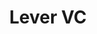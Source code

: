 ---
layout: firm_page
title: "Lever VC"
id: "levervc.com"
permalink: "/levervclevervc.com/"
website: "https://www.levervc.com/"
offices: "New York City (United States), San Francisco Bay Area (United States), Boston (United States), Hong Kong (Hong Kong)"
investment_stages: "Seed, Series A"
portfolio_companies: "NuCicer, HerdDogg, Birdman, Boston Bioprocess, A Dozen Cousins, Avant, The Better Meat Co, Blackbird Foods, Bluu Biosciences, Bond Pet Foods, CellX, Good Planet Foods, The Good Spoon, Grounded, Heura, Marvelous Foods, MFL, Melt&Marble, Mission Barns, Mooji Meats, Mozza, The New, No Cow, NoMoo, Nude., THIS, Tiba Tempeh, TurtleTree, Welldone"
portfolio_link: "https://www.levervc.com/portfolio/"
investment_markets: "novel food ingredients, seed genetics and crop tech, animal ag and aquaculture technology, plant-based and better-for-you packaged foods and meals, alternative proteins, pet food, supplements, machinery, technology, and service providers"
founded_year: "2018"
description: "Lever VC is a venture capital firm investing in the future of food and agriculture. They back entrepreneurs creating innovative solutions within the food and agtech sectors, focusing on sustainable and efficient food production methods. Their portfolio includes companies across various categories, including alternative proteins and novel food ingredients."
linkedin: "https://www.linkedin.com/company/levervc"
twitter: ""
instagram: ""
team_page: "https://www.levervc.com/team/"
investor_type: "Venture Capital"
crunchbase: "https://www.crunchbase.com/organization/lever-vc"
pitchbook: "https://pitchbook.com/profiles/investor/227787-40"

# SEO Optimization
meta_title: "Lever VC - VC Firm - projectstartups.com"
meta_description: "Lever VC, Lever VC is a venture capital firm investing in the future of food and agriculture. They back entrepreneurs creating innovative solutions within the f..."
meta_keywords: "Lever VC, novel food ingredients, seed genetics and crop tech, animal ag and aquaculture technology, plant-based and better-for-you packaged foods and meals, alternative proteins, pet food, supplements, machinery, technology, and service providers, VC firm, venture capital, startup investor, projectstartups.com"
canonical_url: "https://vc.projectstartups.com/levervclevervc.com/"
---